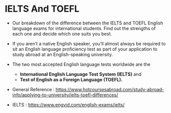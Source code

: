 # IELTS And TOEFL

* Our breakdown of the difference between the IELTS and TOEFL English language exams for international students. Find out the strengths of each one and decide which one suits you best.

* If you aren’t a native English speaker, you’ll almost always be required to sit an English language proficiency test as part of your application to study abroad at an English-speaking university. 
* The two most accepted English language tests worldwide are the 
   * **International English Language Test System (IELTS)** and 
   * **Test of English as a Foreign Language (TOEFL).**

* General Reference : https://www.hotcoursesabroad.com/study-abroad-info/applying-to-university/ielts-toefl-differences/
* IELTS : https://www.engvid.com/english-exams/ielts/



